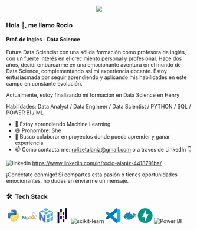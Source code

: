 
<p align="center">
  <img src="https://i.giphy.com/media/v1.Y2lkPTc5MGI3NjExbWYyMDFkcjRoaTc3d2huMGw5eHc4b3dqdjQyNGxoNjI5NHQ1aXJtNCZlcD12MV9pbnRlcm5hbF9naWZfYnlfaWQmY3Q9Zw/4rL0k8t2mSmWbzO8fl/giphy.gif" width="300" />
</p>

### Hola 👋, me llamo Rocio
#### Prof. de Ingles - Data Science

Futura Data Sciencist con una sólida formación como profesora de inglés, con un fuerte interés en el crecimiento personal y profesional. Hace dos años, decidí embarcarme en una emocionante aventura en el mundo de Data Science, complementando así mi experiencia docente. Estoy entusiasmada por seguir aprendiendo y aplicando mis habilidades en este campo en constante evolución.

Actualmente, estoy finalizando mi formación en Data Science en Henry

Habilidades: Data Analyst / Data Engineer / Data Scientist / PYTHON / SQL / POWER BI / ML

- 🌱 Estoy aprendiendo Machine Learning 
- 😄 Pronombre: She 
- 👯 Busco colaborar en proyectos donde pueda aprender y ganar experiencia
- 📫 Como contactarme: rolizetalaniz@gmail.com o a traves de LinkedIn 👇

<img src='https://cdn.jsdelivr.net/npm/simple-icons@3.0.1/icons/linkedin.svg' alt='linkedin' height='40'> https://www.linkedin.com/in/rocio-alaniz-4418791ba/

¡Conéctate conmigo!
Si compartes esta pasión o tienes oportunidades emocionantes, no dudes en enviarme un mensaje.

### 🛠 &nbsp;Tech Stack

<p align="left">
  <img src="https://raw.githubusercontent.com/devicons/devicon/master/icons/python/python-original.svg" alt="python" width="40" height="40"/> 
  <img src="https://raw.githubusercontent.com/devicons/devicon/master/icons/mysql/mysql-original-wordmark.svg" alt="mysql" width="40" height="40"/> 
  <img src="https://raw.githubusercontent.com/devicons/devicon/master/icons/numpy/numpy-original.svg" alt="numpy" width="40" height="40"/> 
  <img src="https://raw.githubusercontent.com/devicons/devicon/master/icons/pandas/pandas-original.svg" alt="pandas" width="40" height="40"/> 
  <img src="https://upload.wikimedia.org/wikipedia/commons/0/05/Scikit_learn_logo_small.svg" alt="scikit-learn" width="40" height="40"/> 
  <img src="https://raw.githubusercontent.com/devicons/devicon/master/icons/vscode/vscode-original.svg" alt="Visual Studio Code" width="40" height="40"/> 
  <img src="https://raw.githubusercontent.com/devicons/devicon/master/icons/docker/docker-original.svg" alt="docker" width="40" height="40"/> 
  <img src="https://raw.githubusercontent.com/devicons/devicon/master/icons/fastapi/fastapi-original.svg" alt="fastapi" width="40" height="40"/> 
  <img src="https://github.com/microsoft/PowerBI-Icons/blob/main/SVG/Power-BI.svg" alt="Power BI" width="40" height="40"/>
</p>
</p>
